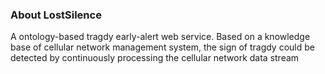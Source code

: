 ### About LostSilence
A ontology-based tragdy early-alert web service. 
Based on a knowledge base of cellular network management system, the sign of tragdy could be detected by continuously processing the cellular network data stream

